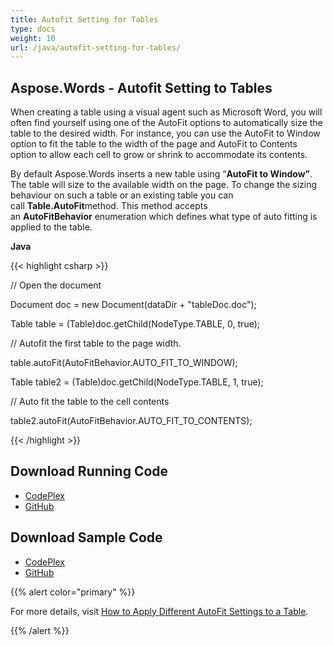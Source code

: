 ```yaml
---
title: Autofit Setting for Tables
type: docs
weight: 10
url: /java/autofit-setting-for-tables/
---
```


## **Aspose.Words - Autofit Setting to Tables**
When creating a table using a visual agent such as Microsoft Word, you will often find yourself using one of the AutoFit options to automatically size the table to the desired width. For instance, you can use the AutoFit to Window option to fit the table to the width of the page and AutoFit to Contents option to allow each cell to grow or shrink to accommodate its contents. 

By default Aspose.Words inserts a new table using “**AutoFit to Window”**. The table will size to the available width on the page. To change the sizing behaviour on such a table or an existing table you can call **Table.AutoFit**method. This method accepts an **AutoFitBehavior** enumeration which defines what type of auto fitting is applied to the table.

**Java**

{{< highlight csharp >}}

 // Open the document

Document doc = new Document(dataDir + "tableDoc.doc");

Table table = (Table)doc.getChild(NodeType.TABLE, 0, true);

// Autofit the first table to the page width.

table.autoFit(AutoFitBehavior.AUTO_FIT_TO_WINDOW);

Table table2 = (Table)doc.getChild(NodeType.TABLE, 1, true);

// Auto fit the table to the cell contents

table2.autoFit(AutoFitBehavior.AUTO_FIT_TO_CONTENTS);

{{< /highlight >}}
## **Download Running Code**
- [CodePlex](https://aspose-wordsjavadocx4j.codeplex.com/releases/view/618874)
- [GitHub](https://github.com/aspose-words/Aspose.Words-for-Java/releases/tag/Aspose.Words_Java_for_Docx4j-v1.0.0)
## **Download Sample Code**
- [CodePlex](https://aspose-wordsjavadocx4j.codeplex.com/SourceControl/latest#src/main/java/com/aspose/words/examples/asposefeatures/tables/autofitsettingstotable/AsposeTableAutoFitSettings.java)
- [GitHub](https://github.com/aspose-words/Aspose.Words-for-Java/tree/master/Plugins/Aspose.Words-for-Java_for_Docx4j/src/main/java/com/aspose/words/examples/asposefeatures/tables/autofitsettingstotable/AsposeTableAutoFitSettings.java)

{{% alert color="primary" %}} 

For more details, visit [How to Apply Different AutoFit Settings to a Table](/words/java/how-to-apply-different-autofit-settings-to-a-table/).

{{% /alert %}}
